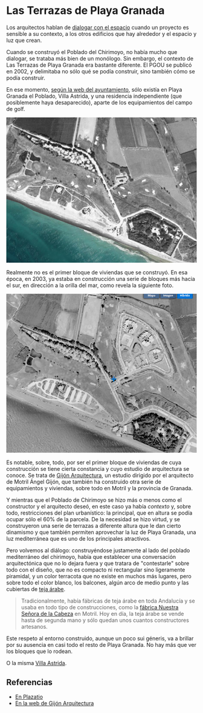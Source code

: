 # Las Terrazas de Playa Granada

Los arquitectos hablan de [dialogar con el espacio](https://www.plataformaarquitectura.cl/cl/776632/150-palabras-o-expresiones-que-solo-usamos-los-arquitectos) cuando un proyecto es sensible a su contexto, a los otros edificios que hay alrededor y el espacio y luz que crean.

Cuando se construyó el Poblado del Chirimoyo, no había mucho que dialogar, se trataba más bien de un monólogo. Sin embargo, el contexto de Las Terrazas de Playa Granada era bastante diferente. El PGOU se publicó en 2002, y delimitaba no sólo qué se podía construir, sino también cómo se podía construir. 

En ese momento, [según la web del ayuntamiento](http://www.motril.es/index.php?id=666), sólo existía en Playa Granada el Poblado, Villa Astrida, y una residencia independiente (que posiblemente haya desaparecido), aparte de los equipamientos del campo de golf.

![Ortofoto en 1997/98, de la web de PNOA](../img/imagen-olistat-97-98.png)

Realmente no es el primer bloque de viviendas que se construyó. En esa época, en 2003, ya estaba en construcción una serie de bloques más hacia el sur, en dirección a la orilla del mar, como revela la siguiente foto.

![Ortofoto en 2003, de la web de PNOA](../img/imagen-sigpac-2003.png)

Es notable, sobre, todo, por ser el primer bloque de viviendas de cuya construcción se tiene cierta constancia y cuyo estudio de arquitectura se conoce. Se trata de [Gijón Arquitectura](http://www.gijonarquitectura.com/las_terrazas_de_playa_granada.html), un estudio dirigido por el arquitecto de Motril Ángel Gijón, que también ha construido otra serie de equipamientos y viviendas, sobre todo en Motril y la provincia de Granada.

Y mientras que el Poblado de Chirimoyo se hizo más o menos como el constructor y el arquitecto deseó, en este caso ya había *contexto* y, sobre todo, restricciones del plan urbanístico: la principal, que en altura se podía ocupar sólo el 60% de la parcela. De la necesidad se hizo virtud, y se construyeron una serie de terrazas a diferente altura que le dan cierto dinamismo y que también permiten aprovechar la luz de Playa Granada, una luz mediterránea que es uno de los principales atractivos.

Pero volvemos al diálogo: construyéndose justamente al lado del poblado mediterráneo del chirimoyo, había que establecer una conversación arquitectónica que no lo dejara fuera y que tratara de "contestarle" sobre todo con el diseño, que no es compacto ni rectangular sino ligeramente piramidal, y un color terracota que no existe en muchos más lugares, pero sobre todo el color blanco, los balcones, algún arco de medio punto y las cubiertas de [teja árabe](https://es.wikipedia.org/wiki/Teja_%C3%A1rabe).

> Tradicionalmente, había fábricas de teja árabe en toda Andalucía y se usaba en todo tipo de construcciones, como la [fábrica Nuestra Señora de la Cabeza](https://guiadigital.iaph.es/bien/inmueble/29053/granada/motril/fabrica-nuestra-senora-de-la-cabeza) en Motril. Hoy en día, la teja árabe se vende hasta de segunda mano y sólo quedan unos cuantos constructores artesanos.

Este respeto al entorno construido, aunque un poco sui géneris, va a brillar por su ausencia en casi todo el resto de Playa Granada. No hay más que ver los bloques que lo rodean.

O la misma [Villa Astrida](villa-astrida.md). 



## Referencias

* [En Plazatio](https://www.plazatio.com/es/proyecto/urbanizacion-las-terrazas-de-playa-granada-2)
* [En la web de Gijón Arquitectura](http://www.gijonarquitectura.com/las_terrazas_de_playa_granada.html)

